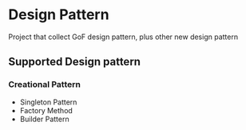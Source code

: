 # Design Pattern
Project that collect GoF design pattern, plus other new design pattern

## Supported Design pattern ##

### Creational Pattern ###
* Singleton Pattern
* Factory Method  
* Builder Pattern
